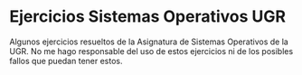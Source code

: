 # Ejercicios Sistemas Operativos UGR

Algunos ejercicios resueltos de la Asignatura de Sistemas Operativos de la UGR. No me hago responsable del uso de estos ejercicios ni de los posibles fallos que puedan tener estos.
